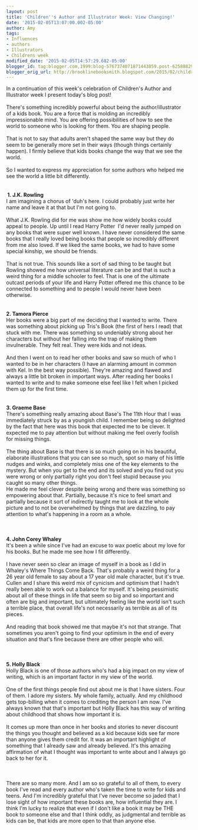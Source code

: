 ```yaml
---
layout: post
title: 'Children''s Author and Illustrator Week: View Changing!'
date: '2015-02-05T13:07:00.002-05:00'
author: Amy
tags:
- Influences
- authors
- Illustrators
- Childrens week
modified_date: '2015-02-05T14:57:29.682-05:00'
blogger_id: tag:blogger.com,1999:blog-5767374071871443859.post-6258882908919248282
blogger_orig_url: http://brooklinebooksmith.blogspot.com/2015/02/childrens-author-and-illustrator-week_5.html
---
```


<div style="clear: left; float: left; margin-bottom: 1em; margin-right: 1em;">In a continuation of this week's celebration of Children's Author and Illustrator week I present today's blog post!<br /><br />There's  something incredibly powerful about being the author/illustrator of a  kids book. You are a force that is molding an incredibly impressionable  mind. You are offering possibilities of how to see the world to someone  who is looking for them. You are shaping people.<br /><br />That is not to  say that adults aren't shaped the same way but they do seem to be  generally more set in their ways (though things certainly happen). I  firmly believe that kids books change the way that we see the world. <br /><br />So I wanted to express my appreciation for some authors who helped me see the world a little bit differently.<br /><br /><br /><b>&nbsp;1. J.K. Rowling</b><br />I am imagining a chorus of 'duh's here. I could probably just write her name and leave it at that but I'm not going to.<br /><br />What J.K. Rowling did for me was show me how widely books could appeal to people. Up until I read Harry Potter&nbsp; I'd never really jumped on any books that were super well known. I have never considered the same books that I really loved being books that people so incredibly different from me also loved. If we liked the same books, we had to have some special kinship, we should be friends.<br /><br />That is not true. This sounds like a sort of sad thing to be taught but Rowling showed me how universal literature can be and that is such a weird thing for a middle schooler to feel. That is one of the ultimate outcast periods of your life and Harry Potter offered me this chance to be connected to something and to people I would never have been otherwise.<br /><br /><br /><b>2. Tamora Pierce</b><br />Her books were a big part of me deciding that I wanted to write. There was something about picking up Tris's Book (the first of hers I read) that stuck with me. There was something so undeniably strong about her characters but without her falling into the trap of making them invulnerable. They felt real. They were kids and not ideas.<br /><br />And then I went on to read her other books and saw so much of who I wanted to be in her characters (I have an alarming amount in common with Kel. In the best way possible). They're amazing and flawed and always a little bit broken in important ways. After reading her books I wanted to write and to make someone else feel like I felt when I picked them up for the first time.<br /><br /><b><br /></b><b>3. Graeme Base</b><br />There's something really amazing about Base's The 11th Hour that I was immediately struck by as a youngish child. I remember being so delighted by the fact that here was this book that expected me to be clever. It expected me to pay attention but without making me feel overly foolish for missing things.<br /><br />The thing about Base is that there is so much going on in his beautiful, elaborate illustrations that you can see so much, spot so many of his little nudges and winks, and completely miss one of the key elements to the mystery. But when you get to the end and its solved and you find out you were wrong or only partially right you don't feel stupid because you caught so many other things.<br />He made me feel clever despite being wrong and there was something so empowering about that. Partially, because it's nice to feel smart and partially because it sort of indirectly taught me to look at the whole picture and to not be overwhelmed by things that are dazzling, to pay attention to what's happening in a room as a whole.<br /><br /><br /><br /><b>4. John Corey Whaley</b><br />It's been a while since I've had an excuse to wax poetic about my love for his books. But he made me see how I fit differently.<br /><br />I have never seen so clear an image of myself in a book as I did in Whaley's Where Things Come Back. That's probably a weird thing for a 26 year old female to say about a 17 year old male character, but it's true. <br />Cullen and I share this weird mix of cynicism and optimism that I hadn't really been able to work out a balance for myself. It's being pessimistic about all of these things in life that seem so big and so important and often are big and important, but ultimately feeling like the world isn't such a terrible place, that overall life's not necessarily as terrible as all of its pieces. <br /><br />And reading that book showed me that maybe it's not that strange. That sometimes you aren't going to find your optimism in the end of every situation and that's fine because there are other people who will.<br /><br /><br /><br /><b>5. Holly Black</b><br />Holly Black is one of those authors who's had a big impact on my view of writing, which is an important factor in my view of the world.<br /><br />One of the first things people find out about me is that I have sisters. Four of them. I adore my sisters. My whole family, actually. And my childhood gets top-billing when it comes to crediting the person I am now. I've always known that that's important but Holly Black has this way of writing about childhood that shows how important it is.<br /><br />It comes up more than once in her books and stories to never discount the things you thought and believed as a kid because kids see far more than anyone gives them credit for. It was an important highlight of something that I already saw and already believed. It's this amazing affirmation of what I thought was important to write about and I always go back to her for it.<br /><br /><br /><br />There are so many more. And I am so so grateful to all of them, to every book I've read and every author who's taken the time to write for kids and teens. And I'm incredibly grateful that I've never become so jaded that I lose sight of how important these books are, how influential they are. I think I'm lucky to realize that even if I don't like a book it may be THE book to someone else and that I think oddly, as judgmental and terrible as kids can be, that kids are more open to that than anyone else.</div>